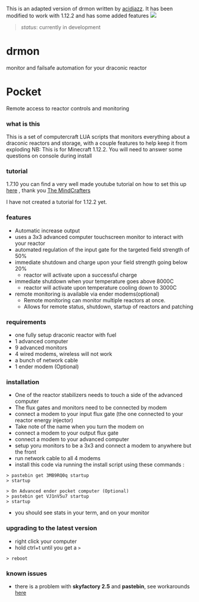 
This is an adapted version of drmon written by [acidjazz](https://github.com/acidjazz/drmon). 
It has been modified to work with 1.12.2 and has some added features
![](examples/Screen2.jpg)
> *status*: currently in development


# drmon
monitor and failsafe automation for your draconic reactor

# Pocket
Remote access to reactor controls and monitoring

### what is this
This is a set of computercraft LUA scripts that monitors everything about a draconic reactors and storage, with a couple features to help keep it from exploding
NB: This is for Minecraft 1.12.2. You will need to answer some questions on console during install


### tutorial
1.7.10 you can find a very well made youtube tutorial on how to set this up [here](https://www.youtube.com/watch?v=8rBhQP1xqEU) , thank you [The MindCrafters](https://www.youtube.com/channel/UCf2wEy4_BbYpAQcgvN26OaQ)

I have not created a tutorial for 1.12.2 yet.

### features
* Automatic increase output 
* uses a 3x3 advanced computer touchscreen monitor to interact with your reactor
* automated regulation of the input gate for the targeted field strength of 50%
* immediate shutdown and charge upon your field strength going below 20%
  * reactor will activate upon a successful charge
* immediate shutdown when your temperature goes above 8000C
  * reactor will activate upon temperature cooling down to 3000C
* remote monitoring is available via ender modems(optional)
  * Remote monitoring can monitor multiple reactors at once.
  * Allows for remote status, shutdown, startup of reactors and patching

### requirements
* one fully setup draconic reactor with fuel
* 1 advanced computer
* 9 advanced monitors
* 4 wired modems, wireless will not work
* a bunch of network cable
* 1 ender modem (Optional)

### installation
* One of the reactor stabilizers needs to touch a side of the advanced computer
* The flux gates and monitors need to be connected by modem
 * connect a modem to your input flux gate (the one connected to your reactor energy injector)
  * Take note of the name when you turn the modem on
 * connect a modem to your output flux gate
 * connect a modem to your advanced computer
 * setup yoru monitors to be a 3x3 and connect a modem to anywhere but the front
 * run network cable to all 4 modems
* install this code via running the install script using these commands :

```
> pastebin get 3MB9RQ0q startup
> startup

> On Advanced ender pocket computer (Optional)
> pastebin get VJ1nV5u7 startup
> startup
```
* you should see stats in your term, and on your monitor

### upgrading to the latest version
* right click your computer
* hold ctrl+t until you get a `>`

```
> reboot
```

### known issues
* there is a problem with **skyfactory 2.5** and **pastebin**, see workarounds [here](https://github.com/acidjazz/drmon/issues/9#issuecomment-277910288)

